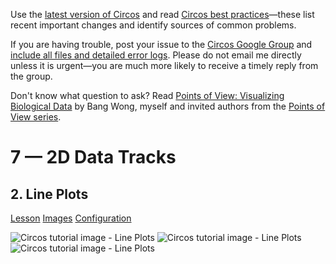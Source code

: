 Use the [latest version of Circos](/software/download/circos/) and read
[Circos best
practices](/documentation/tutorials/reference/best_practices/)—these list
recent important changes and identify sources of common problems.

If you are having trouble, post your issue to the [Circos Google
Group](https://groups.google.com/group/circos-data-visualization) and [include
all files and detailed error logs](/support/support/). Please do not email me
directly unless it is urgent—you are much more likely to receive a timely
reply from the group.

Don't know what question to ask? Read [Points of View: Visualizing Biological
Data](https://www.nature.com/nmeth/journal/v9/n12/full/nmeth.2258.html) by
Bang Wong, myself and invited authors from the [Points of View
series](https://mk.bcgsc.ca/pointsofview).

# 7 — 2D Data Tracks

## 2\. Line Plots

[Lesson](/documentation/tutorials/2d_tracks/line_plots/lesson)
[Images](/documentation/tutorials/2d_tracks/line_plots/images)
[Configuration](/documentation/tutorials/2d_tracks/line_plots/configuration)

![Circos tutorial image - Line
Plots](/documentation/tutorials/2d_tracks/line_plots/img/01.png) ![Circos
tutorial image - Line
Plots](/documentation/tutorials/2d_tracks/line_plots/img/02.png) ![Circos
tutorial image - Line
Plots](/documentation/tutorials/2d_tracks/line_plots/img/03.png)

